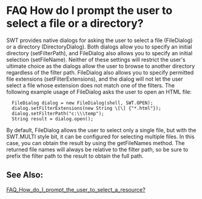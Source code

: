 

FAQ How do I prompt the user to select a file or a directory?
=============================================================

SWT provides native dialogs for asking the user to select a file (FileDialog) or a directory (DirectoryDialog). Both dialogs allow you to specify an initial directory (setFilterPath), and FileDialog also allows you to specify an initial selection (setFileName). Neither of these settings will restrict the user's ultimate choice as the dialogs allow the user to browse to another directory regardless of the filter path. FileDialog also allows you to specify permitted file extensions (setFilterExtensions), and the dialog will not let the user select a file whose extension does not match one of the filters. The following example usage of FileDialog asks the user to open an HTML file:

      FileDialog dialog = new FileDialog(shell, SWT.OPEN);
      dialog.setFilterExtensions(new String \[\] {"*.html"});
      dialog.setFilterPath("c:\\\temp");
      String result = dialog.open();

  

  
By default, FileDialog allows the user to select only a single file, but with the SWT.MULTI style bit, it can be configured for selecting multiple files. In this case, you can obtain the result by using the getFileNames method. The returned file names will always be relative to the filter path, so be sure to prefix the filter path to the result to obtain the full path.

  

  

  

See Also:
---------

[FAQ\_How\_do\_I\_prompt\_the\_user\_to\_select\_a\_resource?](./FAQ_How_do_I_prompt_the_user_to_select_a_resource.md "FAQ How do I prompt the user to select a resource?")

